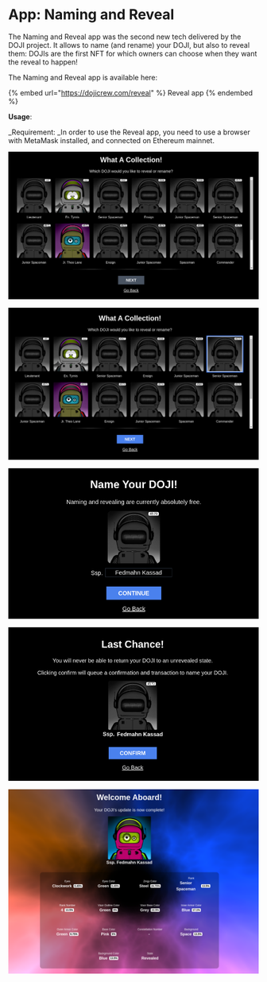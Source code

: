 # App: Naming and Reveal

The Naming and Reveal app was the second new tech delivered by the DOJI project. It allows to name (and rename) your DOJI, but also to reveal them: DOJIs are the first NFT for which owners can choose when they want the reveal to happen!&#x20;

The Naming and Reveal app is available here:

{% embed url="https://dojicrew.com/reveal" %}
Reveal app
{% endembed %}

**Usage**:

_Requirement: _In order to use the Reveal app, you need to use a browser with MetaMask installed, and connected on Ethereum mainnet.

![After connecting your wallet, the app will display your DOJI collection](<../.gitbook/assets/image (1) (1) (1).png>)

![Select an unrevealed DOJI to name and reveal it, or an already revealed DOJI to rename it, and click on "Next"](<../.gitbook/assets/image (7).png>)

![Name your DOJI and click on "Continue"](<../.gitbook/assets/image (2) (1).png>)

![Confirm and "Sign" with your wallet](<../.gitbook/assets/image (8).png>)

![Congrats for your beautiful DOJI ](<../.gitbook/assets/image (4) (1) (1).png>)
